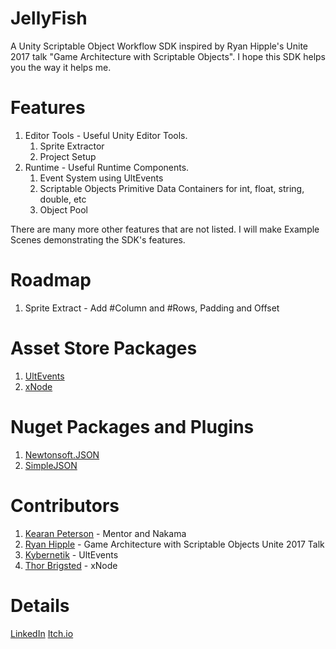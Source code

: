 # JellyFish
A Unity Scriptable Object Workflow SDK inspired by Ryan Hipple's Unite 2017 talk "Game Architecture with Scriptable Objects". I hope this SDK helps you the way it helps me.

# Features
1. Editor Tools - Useful Unity Editor Tools.
	1. Sprite Extractor
	2. Project Setup
2. Runtime - Useful Runtime Components.
	1. Event System using UltEvents
	2. Scriptable Objects Primitive Data Containers for int, float, string, double, etc
	3. Object Pool

There are many more other features that are not listed. I will make Example Scenes demonstrating the SDK's features.

# Roadmap
1. Sprite Extract - Add #Column and #Rows, Padding and Offset

# Asset Store Packages
1. [UltEvents](https://assetstore.unity.com/packages/tools/gui/ultevents-111307?aid=1100l8ah5&utm_source=aff)
2. [xNode](https://assetstore.unity.com/packages/tools/visual-scripting/xnode-104276)

# Nuget Packages and Plugins
1. [Newtonsoft.JSON](https://www.newtonsoft.com/json)
2. [SimpleJSON](http://wiki.unity3d.com/index.php/SimpleJSON)

# Contributors
1. [Kearan Peterson](https://github.com/BLUDRAG) - Mentor and Nakama
2. [Ryan Hipple](https://github.com/roboryantron) - Game Architecture with Scriptable Objects Unite 2017 Talk
3. [Kybernetik](https://kybernetikgames.github.io/kailas-dierk/) - UltEvents
4. [Thor Brigsted](https://github.com/Siccity) - xNode

# Details
[LinkedIn](https://www.linkedin.com/in/ubaidullah-effendi-emjedi-202494183/)
[Itch.io](https://uee.itch.io/)